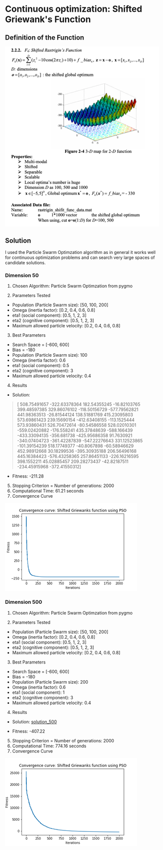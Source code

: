 # Continuous optimization: Shifted Griewank's Function

## Definition of the Function

![griewank_definition](images/griewank_definition.png)

## Solution

I used the Particle Swarm Optimzation algorithm as in general it works well for continuous optimization problems and can search very large spaces of candidate solutions.

### Dimension 50

1. Chosen Algorithm: Particle Swarm Optimzation from pygmo

2. Parameters Tested
* Population (Particle Swarm size):  [50, 100, 200]
* Omega (inertia factor):  [0.2, 0.4, 0.6, 0.8]
* eta1 (social component):  [0.5, 1, 2, 3]
* eta2 (cognitive component):  [0.5, 1, 2, 3]
* Maximum allowed particle velocity:  [0.2, 0.4, 0.6, 0.8]

3. Best Parameters  
* Search Space = [-600, 600]  
* Bias = -180 
* Population (Particle Swarm size):  100
* Omega (inertia factor):  0.6
* eta1 (social component):  0.5
* eta2 (cognitive component):  3
* Maximum allowed particle velocity:  0.4
	
4. Results
* Solution: 
>  	[ 508.75491657 -322.63378364  182.54355245  -16.82103765  399.48597385
	  329.86076102 -118.50156729 -577.79562821  441.98363513  -26.81544124
	  138.51881769  415.23095803  573.69861423  239.15690154 -412.63408155
	 -113.1525444   573.93860431  526.70472614  -80.54586558  528.02010301
	 -559.02420882 -176.558241    435.37848639 -588.166439   -433.33094135
	 -356.681738   -425.95686358   91.7630921  -340.07404723 -361.42287839
	 -547.22276643  331.12523865 -101.39154239  518.17749377  -40.8067898
	  -60.58946629  452.98912668   30.18299536 -395.30935188  206.56496168
	  445.16384423 -576.43258365  257.86451133 -226.16216595  398.1552211
	   45.02885457  209.28273437  -42.82187511 -234.45915968 -372.41550312]
* Fitness: -211.28

5. Stopping Criterion = Number of generations: 2000
6. Computational Time:  61.21  seconds
7. Convergence Curve

![griewank_50_pso](images/griewank_50_pso.png)

### Dimension 500

1. Chosen Algorithm: Particle Swarm Optimzation from pygmo

2. Parameters Tested
* Population (Particle Swarm size):  [50, 100, 200]
* Omega (inertia factor):  [0.2, 0.4, 0.6, 0.8]
* eta1 (social component):  [0.5, 1, 2, 3]
* eta2 (cognitive component):  [0.5, 1, 2, 3]
* Maximum allowed particle velocity:  [0.2, 0.4, 0.6, 0.8]

3. Best Parameters  
* Search Space = [-600, 600]  
* Bias = -180   
* Population (Particle Swarm size):  200
* Omega (inertia factor):  0.6
* eta1 (social component):  1
* eta2 (cognitive component):  3
* Maximum allowed particle velocity:  0.4
	
4. Results
* Solution: [solution_500](solution_500.csv)

* Fitness: -407.22

5. Stopping Criterion = Number of generations: 2000
6. Computational Time:  774.16 seconds
7. Convergence Curve

![griewank_500_pso](images/griewank_500_pso.png)